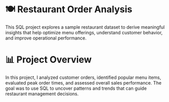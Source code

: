 # 🍽️ Restaurant Order Analysis
This SQL project explores a sample restaurant dataset to derive meaningful insights that help optimize menu offerings, understand customer behavior, and improve operational performance.

# 📊 Project Overview
In this project, I analyzed customer orders, identified popular menu items, evaluated peak order times, and assessed overall sales performance. The goal was to use SQL to uncover patterns and trends that can guide restaurant management decisions.
